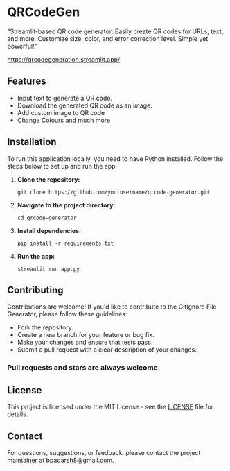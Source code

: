 # QRCodeGen
"Streamlit-based QR code generator: Easily create QR codes for URLs, text, and more. Customize size, color, and error correction level. Simple yet powerful!"

https://qrcodegeneration.streamlit.app/


## Features

- Input text to generate a QR code.
- Download the generated QR code as an image.
- Add custom image to QR code 
- Change Colours and much more 

## Installation

To run this application locally, you need to have Python installed. Follow the steps below to set up and run the app.


1. **Clone the repository:**
    ```
    git clone https://github.com/yourusername/qrcode-generator.git
    ```

2. **Navigate to the project directory:**
    ```
    cd qrcode-generator
    ```

3. **Install dependencies:**
    ```
    pip install -r requirements.txt
    ```

4. **Run the app:**
    ```
    streamlit run app.py
    ```
## Contributing
Contributions are welcome! If you'd like to contribute to the GitIgnore File Generator, please follow these guidelines:
- Fork the repository.
- Create a new branch for your feature or bug fix.
- Make your changes and ensure that tests pass.
- Submit a pull request with a clear description of your changes.

### Pull requests and stars are always welcome.
## License
This project is licensed under the MIT License - see the [LICENSE](LICENSE) file for details.

## Contact
For questions, suggestions, or feedback, please contact the project maintainer at [bpadarsh8@gmail.com](mailto:bpadarsh8@gmail.com).

